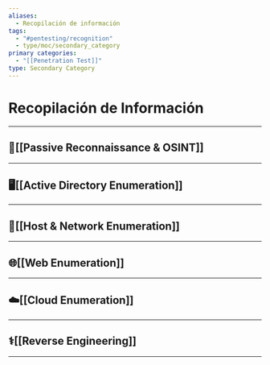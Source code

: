 ```yaml
---
aliases:
  - Recopilación de información
tags:
  - "#pentesting/recognition"
  - type/moc/secondary_category
primary categories:
  - "[[Penetration Test]]"
type: Secondary Category
---
```

# Recopilación de Información

***

## 🌿[[Passive Reconnaissance & OSINT]]


***

## 🖥️[[Active Directory Enumeration]]


***

## 📩[[Host & Network Enumeration]]


***

## 🌐[[Web Enumeration]]


***

## ☁️[[Cloud Enumeration]]


***

## ⚕️[[Reverse Engineering]]


***
